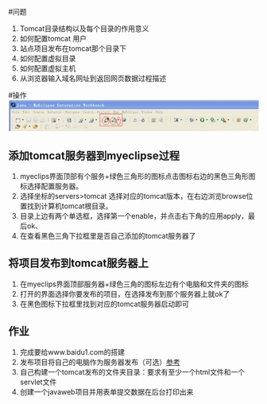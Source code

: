 #问题
1. Tomcat目录结构以及每个目录的作用意义
1. 如何配置tomcat 用户
1. 站点项目发布在tomcat那个目录下
1. 如何配置虚拟目录
1. 如何配置虚拟主机
1. 从浏览器输入域名网址到返回网页数据过程描述 

#操作
![myeclis顶部用到的图标](https://raw.githubusercontent.com/ydcun/ydcun.github.io/master/img/other/20160803124512.jpg)
## 添加tomcat服务器到myeclipse过程
1. myeclips界面顶部有个服务+绿色三角形的图标点击图标右边的黑色三角形图标选择配置服务器。
2. 选择坐标的servers>tomcat 选择对应的tomcat版本，在右边浏览browse位置找到计算机tomcat根目录。
3. 目录上边有两个单选框，选择第一个enable，并点击右下角的应用apply，最后ok、
4. 在查看黑色三角下拉框里是否自己添加的tomcat服务器了

## 将项目发布到tomcat服务器上
1. 在myeclips界面顶部服务器+绿色三角的图标左边有个电脑和文件夹的图标
2. 打开的界面选择你要发布的项目，在选择发布到那个服务器上就ok了
3. 在黑色图标下拉框里找到对应的tomcat服务器启动即可


## 作业
1. 完成要给www.baidu1.com的搭建
2. 发布项目将自己的电脑作为服务器发布（可选）[参考](http://blog.csdn.net/manageer/article/details/8918763)
3. 自己构建一个tomcat发布的文件夹目录：要求有至少一个html文件和一个servlet文件
4. 创建一个javaweb项目并用表单提交数据在后台打印出来